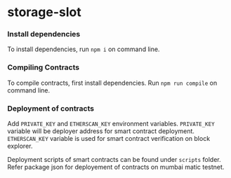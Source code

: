 # storage-slot

### Install dependencies
To install dependencies, run `npm i` on command line.

### Compiling Contracts
To compile contracts, first install dependencies. Run `npm run compile` on command line.

### Deployment of contracts
Add `PRIVATE_KEY` and `ETHERSCAN_KEY` environment variables.
`PRIVATE_KEY` variable will be deployer address for smart contract deployment.
`ETHERSCAN_KEY` variable is used for smart contract verification on block explorer.

Deployment scripts of smart contracts can be found under `scripts` folder. Refer package json for deployement of contracts on mumbai matic testnet.
